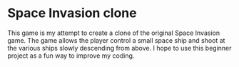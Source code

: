 # Space Invasion clone
This game is my attempt to create a clone of the original 
Space Invasion game.  The game allows the player control a
small space ship and shoot at the various ships slowly descending
from above.  I hope to use this beginner project as a fun way to improve my coding.

